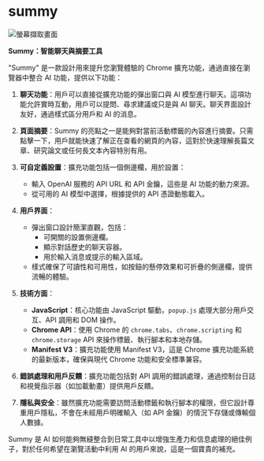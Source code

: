 # summy  
![螢幕擷取畫面](https://github.com/user-attachments/assets/6e7c0091-e55b-48e4-99b9-87e61cb26e5e)


**Summy：智能聊天與摘要工具**

"Summy" 是一款設計用來提升您瀏覽體驗的 Chrome 擴充功能，通過直接在瀏覽器中整合 AI 功能，提供以下功能：

1. **聊天功能**：用戶可以直接從擴充功能的彈出窗口與 AI 模型進行聊天。這項功能允許實時互動，用戶可以提問、尋求建議或只是與 AI 聊天。聊天界面設計友好，通過樣式區分用戶和 AI 的消息。

2. **頁面摘要**：Summy 的亮點之一是能夠對當前活動標籤的內容進行摘要。只需點擊一下，用戶就能快速了解正在查看的網頁的內容，這對於快速理解長篇文章、研究論文或任何長文本內容特別有用。

3. **可自定義設置**：擴充功能包括一個側邊欄，用於設置：
   - 輸入 OpenAI 服務的 API URL 和 API 金鑰，這些是 AI 功能的動力來源。
   - 從可用的 AI 模型中選擇，根據提供的 API 憑證動態載入。

4. **用戶界面**：
   - 彈出窗口設計簡潔直觀，包括：
     - 可開關的設置側邊欄。
     - 顯示對話歷史的聊天容器。
     - 用於輸入消息或提示的輸入區域。
   - 樣式確保了可讀性和可用性，如按鈕的懸停效果和可折疊的側邊欄，提供流暢的體驗。

5. **技術方面**：
   - **JavaScript**：核心功能由 JavaScript 驅動，`popup.js` 處理大部分用戶交互、API 調用和 DOM 操作。
   - **Chrome API**：使用 Chrome 的 `chrome.tabs`、`chrome.scripting` 和 `chrome.storage` API 來操作標籤、執行腳本和本地存儲。
   - **Manifest V3**：擴充功能使用 Manifest V3，這是 Chrome 擴充功能系統的最新版本，確保與現代 Chrome 功能和安全標準兼容。

6. **錯誤處理和用戶反饋**：擴充功能包括對 API 調用的錯誤處理，通過控制台日誌和視覺指示器（如加載動畫）提供用戶反饋。

7. **隱私與安全**：雖然擴充功能需要訪問活動標籤和執行腳本的權限，但它設計尊重用戶隱私，不會在未經用戶明確輸入（如 API 金鑰）的情況下存儲或傳輸個人數據。

Summy 是 AI 如何能夠無縫整合到日常工具中以增強生產力和信息處理的絕佳例子，對於任何希望在瀏覽活動中利用 AI 的用戶來說，這是一個寶貴的補充。
